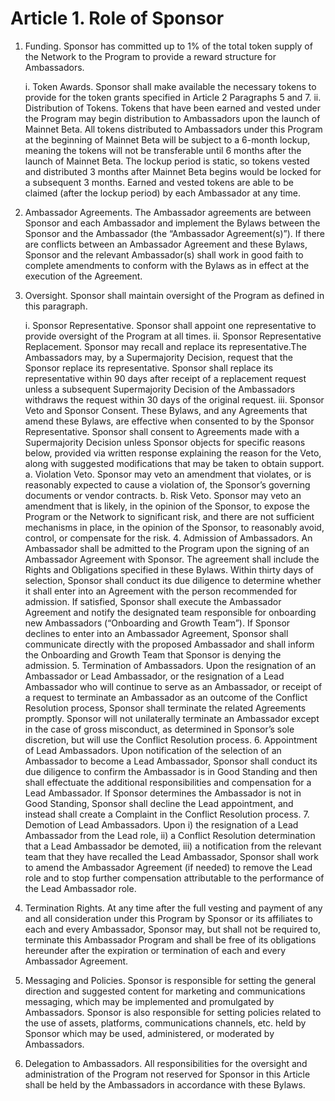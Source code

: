 # Article 1. Role of Sponsor

1. Funding. Sponsor has committed up to 1% of the total token supply of the Network to the Program to provide a reward structure for Ambassadors.

   i. Token Awards. Sponsor shall make available the necessary tokens to provide for the token grants specified in Article 2 Paragraphs 5 and 7.
   ii. Distribution of Tokens. Tokens that have been earned and vested under the Program may begin distribution to Ambassadors upon the launch of Mainnet Beta. All tokens distributed to Ambassadors under this Program at the beginning of Mainnet Beta will be subject to a 6-month lockup, meaning the tokens will not be transferable until 6 months after the launch of Mainnet Beta. The lockup period is static, so tokens vested and distributed 3 months after Mainnet Beta begins would be locked for a subsequent 3 months. Earned and vested tokens are able to be claimed (after the lockup period) by each Ambassador at any time.

2. Ambassador Agreements. The Ambassador agreements are between Sponsor and each Ambassador and implement the Bylaws between the Sponsor and the Ambassador (the “Ambassador Agreement(s)”). If there are conflicts between an Ambassador Agreement and these Bylaws, Sponsor and the relevant Ambassador(s) shall work in good faith to complete amendments to conform with the Bylaws as in effect at the execution of the Agreement.

3. Oversight. Sponsor shall maintain oversight of the Program as defined in this paragraph.

   i. Sponsor Representative. Sponsor shall appoint one representative to provide oversight of the Program at all times.
   ii. Sponsor Representative Replacement. Sponsor may recall and replace its representative.The Ambassadors may, by a Supermajority Decision, request that the Sponsor replace its representative. Sponsor shall replace its representative within 90 days after receipt of a replacement request unless a subsequent Supermajority Decision of the Ambassadors withdraws the request within 30 days of the original request.
   iii. Sponsor Veto and Sponsor Consent. These Bylaws, and any Agreements that amend these Bylaws, are effective when consented to by the Sponsor Representative. Sponsor shall consent to Agreements made with a Supermajority Decision unless Sponsor objects for specific reasons below, provided via written response explaining the reason for the Veto, along with suggested modifications that may be taken to obtain support.
      a. Violation Veto. Sponsor may veto an amendment that violates, or is reasonably expected to cause a violation of, the Sponsor’s governing documents or vendor contracts.
      b. Risk Veto. Sponsor may veto an amendment that is likely, in the opinion of the Sponsor, to expose the Program or the Network to significant risk, and there are not sufficient mechanisms in place, in the opinion of the Sponsor, to reasonably avoid, control, or compensate for the risk.
   4. Admission of Ambassadors. An Ambassador shall be admitted to the Program upon the signing of an Ambassador Agreement with Sponsor. The agreement shall include the Rights and Obligations specified in these Bylaws. Within thirty days of selection, Sponsor shall conduct its due diligence to determine whether it shall enter into an Agreement with the person recommended for admission. If satisfied, Sponsor shall execute the Ambassador Agreement and notify the designated team responsible for onboarding new Ambassadors (“Onboarding and Growth Team”). If Sponsor declines to enter into an Ambassador Agreement, Sponsor shall communicate directly with the proposed Ambassador and shall inform the Onboarding and Growth Team that Sponsor is denying the admission.
   5. Termination of Ambassadors. Upon the resignation of an Ambassador or Lead Ambassador, or the resignation of a Lead Ambassador who will continue to serve as an Ambassador, or receipt of a request to terminate an Ambassador as an outcome of the Conflict Resolution process, Sponsor shall terminate the related Agreements promptly. Sponsor will not unilaterally terminate an Ambassador except in the case of gross misconduct, as determined in Sponsor’s sole discretion, but will use the Conflict Resolution process.
   6. Appointment of Lead Ambassadors. Upon notification of the selection of an Ambassador to become a Lead Ambassador, Sponsor shall conduct its due diligence to confirm the Ambassador is in Good Standing and then shall effectuate the additional responsibilities and compensation for a Lead Ambassador. If Sponsor determines the Ambassador is not in Good Standing, Sponsor shall decline the Lead appointment, and instead shall create a Complaint in the Conflict Resolution process.
   7. Demotion of Lead Ambassadors. Upon i) the resignation of a Lead Ambassador from the Lead role, ii) a Conflict Resolution determination that a Lead Ambassador be demoted, iii) a notification from the relevant team that they have recalled the Lead Ambassador, Sponsor shall work to amend the Ambassador Agreement (if needed) to remove the Lead role and to stop further compensation attributable to the performance of the Lead Ambassador role.

4. Termination Rights. At any time after the full vesting and payment of any and all consideration under this Program by Sponsor or its affiliates to each and every Ambassador, Sponsor may, but shall not be required to, terminate this Ambassador Program and shall be free of its obligations hereunder after the expiration or termination of each and every Ambassador Agreement.

5. Messaging and Policies. Sponsor is responsible for setting the general direction and suggested content for marketing and communications messaging, which may be implemented and promulgated by Ambassadors. Sponsor is also responsible for setting policies related to the use of assets, platforms, communications channels, etc. held by Sponsor which may be used, administered, or moderated by Ambassadors.

6. Delegation to Ambassadors. All responsibilities for the oversight and administration of the Program not reserved for Sponsor in this Article shall be held by the Ambassadors in accordance with these Bylaws.
